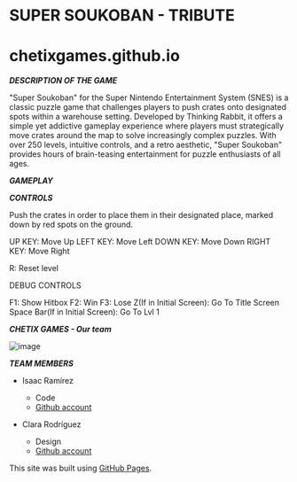 # SUPER SOUKOBAN - TRIBUTE

# chetixgames.github.io


***DESCRIPTION OF THE GAME***

"Super Soukoban" for the Super Nintendo Entertainment System (SNES) is a classic puzzle game that challenges players to push crates onto designated spots within a warehouse setting. 
Developed by Thinking Rabbit, it offers a simple yet addictive gameplay experience where players must strategically move crates around the map to solve increasingly complex puzzles. 
With over 250 levels, intuitive controls, and a retro aesthetic, "Super Soukoban" provides hours of brain-teasing entertainment for puzzle enthusiasts of all ages.

***GAMEPLAY***







***CONTROLS***

Push the crates in order to place them in their designated place, marked down by red spots on the ground.

UP KEY: Move Up
LEFT KEY: Move Left
DOWN KEY: Move Down
RIGHT KEY: Move Right

R: Reset level

DEBUG CONTROLS

F1: Show Hitbox
F2: Win
F3: Lose
Z(If in Initial Screen): Go To Title Screen
Space Bar(If in Initial Screen): Go To Lvl 1

***CHETIX GAMES - Our team***

![image](https://github.com/Kopeke4/chetixgames.github.io/assets/160216289/59fde098-beac-4641-9f02-1ae950cc6c16)

***TEAM MEMBERS***

- Isaac Ramírez
  - Code
  - [Github account](https://github.com/Bekun67)
  
- Clara Rodríguez
  - Design
  - [Github account](https://github.com/Kopeke4)


This site was built using [GitHub Pages](https://pages.github.com/).
